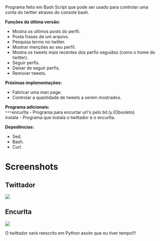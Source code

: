 Programa feito em Bash Script que pode ser usado para controlar uma conta do twitter atraves do console bash.

**Funções da última versão:**<br>
- Mostra os ultimos posts do perfil.<br>
- Posta frases de um arquivo.<br>
- Pesquisa termo no twitter.<br>
- Mostrar menções ao seu perfil.<br>
- Mostra os tweets mais recentes dos perfis seguidos (como o home do twitter).<br>
- Seguir perfis.<br>
- Deixar de seguir perfis.<br>
- Remover tweets.<br>

<b>Próximas implementações:</b><br>
- Fabricar uma man page.<br>
- Controlar a quantidade de tweets a serem mostrados.<br>

<b>Programa adicionais:</b><br>
<code>***</code>encurlta - Programa para encurtar url's pelo bit.ly.(Obsoleto)<br>
instala - Programa que instala o twittador e o encurlta.<br>

<b>Depedências:</b><br>
- Sed.<br>
- Bash.<br>
- Curl.<br>
<h1>Screenshots</h1>
<h2>Twittador</h2>
<img src='http://lh4.ggpht.com/_5sLBYtQAE5w/S2JJKw5WPQI/AAAAAAAAAc8/WL7R6Kn6ihk/screeshot_twittador.jpg' />
<h2>Encurlta</h2>
<img src='http://lh6.ggpht.com/_5sLBYtQAE5w/S2JKeCdPvSI/AAAAAAAAAdE/0mwZ6cSkHUg/screenshot_encurlta.jpg' />

O twittador será reescrito em Python assim que eu tiver tempo!!!